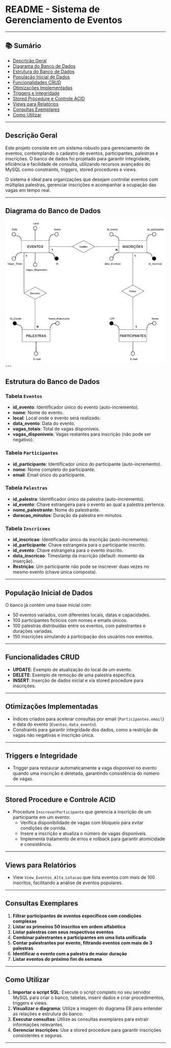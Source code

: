 # README - Sistema de Gerenciamento de Eventos

---

## 📚 Sumário

- [Descrição Geral](#descrição-geral)  
- [Diagrama do Banco de Dados](#diagrama-do-banco-de-dados)  
- [Estrutura do Banco de Dados](#estrutura-do-banco-de-dados)  
- [População Inicial de Dados](#população-inicial-de-dados)  
- [Funcionalidades CRUD](#funcionalidades-crud)  
- [Otimizações Implementadas](#otimizações-implementadas)  
- [Triggers e Integridade](#triggers-e-integridade)  
- [Stored Procedure e Controle ACID](#stored-procedure-e-controle-acid)  
- [Views para Relatórios](#views-para-relatórios)  
- [Consultas Exemplares](#consultas-exemplares)  
- [Como Utilizar](#como-utilizar)  
---

## Descrição Geral

Este projeto consiste em um sistema robusto para gerenciamento de eventos, contemplando o cadastro de eventos, participantes, palestras e inscrições. O banco de dados foi projetado para garantir integridade, eficiência e facilidade de consulta, utilizando recursos avançados do MySQL como constraints, triggers, stored procedures e views.

O sistema é ideal para organizações que desejam controlar eventos com múltiplas palestras, gerenciar inscrições e acompanhar a ocupação das vagas em tempo real.

---

## Diagrama do Banco de Dados

<div align="center">
  <img src="img/diagrama.png" alt="Banner mostrando um sistema de gestão de CNH com interface" />
  <br>

</div>
---

## Estrutura do Banco de Dados

### Tabela `Eventos`

- **id_evento**: Identificador único do evento (auto-incremento).  
- **nome**: Nome do evento.  
- **local**: Local onde o evento será realizado.  
- **data_evento**: Data do evento.  
- **vagas_totais**: Total de vagas disponíveis.  
- **vagas_disponiveis**: Vagas restantes para inscrição (não pode ser negativo).  

### Tabela `Participantes`

- **id_participante**: Identificador único do participante (auto-incremento).  
- **nome**: Nome completo do participante.  
- **email**: Email único do participante.  

### Tabela `Palestras`

- **id_palestra**: Identificador único da palestra (auto-incremento).  
- **id_evento**: Chave estrangeira para o evento ao qual a palestra pertence.  
- **nome_palestrante**: Nome do palestrante.  
- **duracao_minutos**: Duração da palestra em minutos.  

### Tabela `Inscricoes`

- **id_inscricao**: Identificador único da inscrição (auto-incremento).  
- **id_participante**: Chave estrangeira para o participante inscrito.  
- **id_evento**: Chave estrangeira para o evento inscrito.  
- **data_inscricao**: Timestamp da inscrição (default: momento da inserção).  
- **Restrição**: Um participante não pode se inscrever duas vezes no mesmo evento (chave única composta).  

---

## População Inicial de Dados

O banco já contém uma base inicial com:

- 50 eventos variados, com diferentes locais, datas e capacidades.  
- 100 participantes fictícios com nomes e emails únicos.  
- 100 palestras distribuídas entre os eventos, com palestrantes e durações variadas.  
- 150 inscrições simulando a participação dos usuários nos eventos.  

---

## Funcionalidades CRUD

- **UPDATE**: Exemplo de atualização do local de um evento.  
- **DELETE**: Exemplo de remoção de uma palestra específica.  
- **INSERT**: Inserção de dados inicial e via stored procedure para inscrições.  

---

## Otimizações Implementadas

- Índices criados para acelerar consultas por email (`Participantes.email`) e data do evento (`Eventos.data_evento`).  
- Constraints para garantir integridade dos dados, como a restrição de vagas não negativas e inscrição única.  

---

## Triggers e Integridade

- Trigger para restaurar automaticamente a vaga disponível no evento quando uma inscrição é deletada, garantindo consistência do número de vagas.  

---

## Stored Procedure e Controle ACID

- Procedure `InscreverParticipante` que gerencia a inscrição de um participante em um evento:  
  - Verifica disponibilidade de vagas com bloqueio para evitar condições de corrida.  
  - Insere a inscrição e atualiza o número de vagas disponíveis.  
  - Implementa tratamento de erros e rollback para garantir atomicidade e consistência.  

---

## Views para Relatórios

- View `View_Eventos_Alta_Lotacao` que lista eventos com mais de 100 inscritos, facilitando a análise de eventos populares.  

---

## Consultas Exemplares

1. **Filtrar participantes de eventos específicos com condições complexas**  
2. **Listar os primeiros 50 inscritos em ordem alfabética**  
3. **Listar palestras com seus respectivos eventos**  
4. **Combinar palestrantes e participantes em uma lista unificada**  
5. **Contar palestrantes por evento, filtrando eventos com mais de 3 palestras**  
6. **Identificar o evento com a palestra de maior duração**  
7. **Listar eventos do próximo fim de semana**  

---

## Como Utilizar

1. **Importar o script SQL**: Execute o script completo no seu servidor MySQL para criar o banco, tabelas, inserir dados e criar procedimentos, triggers e views.  
2. **Visualizar o diagrama**: Utilize a imagem do diagrama ER para entender as relações e estrutura do banco.  
3. **Executar consultas**: Utilize as consultas exemplares para extrair informações relevantes.  
4. **Gerenciar inscrições**: Use a stored procedure para garantir inscrições consistentes e seguras.  

---
